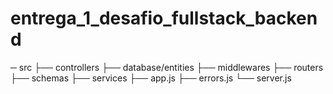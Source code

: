 # entrega_1_desafio_fullstack_backend
─ src
  ├── controllers
  ├── database/entities
  ├── middlewares
  ├── routers
  ├── schemas
  ├── services
  ├── app.js
  ├── errors.js
  └── server.js